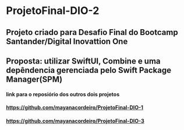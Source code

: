 # ProjetoFinal-DIO-2

## Projeto criado para Desafio Final do Bootcamp Santander/Digital Inovattion One ##
## Proposta: utilizar SwiftUI, Combine e uma depêndencia gerenciada pelo Swift Package Manager(SPM) ##


#### link para o reposiório dos outros dois projetos
#### https://github.com/mayanacordeiro/ProjetoFinal-DIO-1
#### https://github.com/mayanacordeiro/ProjetoFinal-DIO-3
